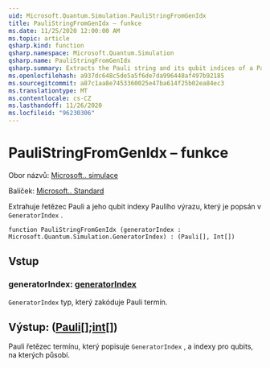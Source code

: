 ```yaml
---
uid: Microsoft.Quantum.Simulation.PauliStringFromGenIdx
title: PauliStringFromGenIdx – funkce
ms.date: 11/25/2020 12:00:00 AM
ms.topic: article
qsharp.kind: function
qsharp.namespace: Microsoft.Quantum.Simulation
qsharp.name: PauliStringFromGenIdx
qsharp.summary: Extracts the Pauli string and its qubit indices of a Pauli term described by a `GeneratorIndex`.
ms.openlocfilehash: a937dc648c5de5a5f6de7da996448af497b92185
ms.sourcegitcommit: a87c1aa8e7453360025e47ba614f25b02ea84ec3
ms.translationtype: MT
ms.contentlocale: cs-CZ
ms.lasthandoff: 11/26/2020
ms.locfileid: "96230306"
---
```

# <a name="paulistringfromgenidx-function"></a>PauliStringFromGenIdx – funkce

Obor názvů: [Microsoft.. simulace](xref:Microsoft.Quantum.Simulation)

Balíček: [Microsoft.. Standard](https://nuget.org/packages/Microsoft.Quantum.Standard)


Extrahuje řetězec Pauli a jeho qubit indexy Pauliho výrazu, který je popsán v `GeneratorIndex` .

```qsharp
function PauliStringFromGenIdx (generatorIndex : Microsoft.Quantum.Simulation.GeneratorIndex) : (Pauli[], Int[])
```


## <a name="input"></a>Vstup

### <a name="generatorindex--generatorindex"></a>generatorIndex: [generatorIndex](xref:Microsoft.Quantum.Simulation.GeneratorIndex)

`GeneratorIndex` typ, který zakóduje Pauli termín.



## <a name="output--pauliint"></a>Výstup: ([Pauli](xref:microsoft.quantum.lang-ref.pauli)[];[int](xref:microsoft.quantum.lang-ref.int)[])

Pauli řetězec termínu, který popisuje `GeneratorIndex` , a indexy pro qubits, na kterých působí.